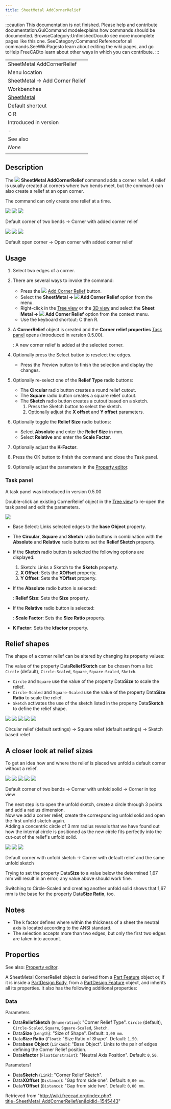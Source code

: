 ```yaml
---
title: SheetMetal AddCornerRelief
---
```


:::caution
This documentation is not finished. Please help and contribute documentation.GuiCommand modelexplains how commands should be documented. BrowseCategory:UnfinishedDocuto see more incomplete pages like this one. SeeCategory:Command Referencefor all commands.SeeWikiPagesto learn about editing the wiki pages, and go toHelp FreeCADto learn about other ways in which you can contribute.
:::

|                                                            |
| ---------------------------------------------------------- |
| SheetMetal AddCornerRelief                                 |
| Menu location                                              |
| SheetMetal → Add Corner Relief                             |
| Workbenches                                                |
| [SheetMetal](/SheetMetal_Workbench "SheetMetal Workbench") |
| Default shortcut                                           |
| C R                                                        |
| Introduced in version                                      |
| -                                                          |
| See also                                                   |
| _None_                                                     |
|                                                            |

## Description

The ![](/src/assets/images/SheetMetal_AddCornerRelief.svg) **SheetMetal AddCornerRelief** command adds a corner relief. A relief is usually created at corners where two bends meet, but the command can also create a relief at an open corner.

The command can only create one relief at a time.

![](/src/assets/images/SheetMetal_AddCornerRelief-01.png) ![](/src/assets/images/Button_right.svg)
![](/src/assets/images/SheetMetal_AddCornerRelief-02.png)

Default corner of two bends → Corner with added corner relief

![](/src/assets/images/SheetMetal_AddCornerRelief-03.png) ![](/src/assets/images/Button_right.svg)
![](/src/assets/images/SheetMetal_AddCornerRelief-04.png)

Default open corner → Open corner with added corner relief

## Usage

1. Select two edges of a corner.
2. There are several ways to invoke the command:
   - Press the ![](/src/assets/images/SheetMetal_AddCornerRelief.svg) [Add Corner Relief](/SheetMetal_AddCornerRelief "SheetMetal AddCornerRelief") button.
   - Select the **SheetMetal → ![](/src/assets/images/SheetMetal_AddCornerRelief.svg) Add Corner Relief** option from the menu.
   - Right-click in the [Tree view](/Tree_view "Tree view") or the [3D view](/3D_view "3D view") and select the **Sheet Metal → ![](/src/assets/images/SheetMetal_AddCornerRelief.svg) Add Corner Relief** option from the context menu.
   - Use the keyboard shortcut: C then R.
3. A **CornerRelief** object is created and the **Corner relief properties** [Task panel](/Task_panel "Task panel") opens (introduced in version 0.5.00).

   : A new corner relief is added at the selected corner.

4. Optionally press the Select button to reselect the edges.
   - Press the Preview button to finish the selection and display the changes.
5. Optionally re-select one of the **Relief Type** radio buttons:
   - The **Circular** radio button creates a round relief cutout.
   - The **Square** radio button creates a square relief cutout.
   - The **Sketch** radio button creates a cutout based on a sketch.
     1. Press the Sketch button to select the sketch.
     2. Optionally adjust the **X offset** and **Y offset** parameters.
6. Optionally toggle the **Relief Size** radio buttons:
   - Select **Absolute** and enter the **Relief Size** in mm.
   - Select **Relative** and enter the **Scale Factor**.
7. Optionally adjust the **K-Factor**.
8. Press the OK button to finish the command and close the Task panel.
9. Optionally adjust the parameters in the [Property editor](/Property_editor "Property editor").

### Task panel

A task panel was introduced in version 0.5.00

Double-click an existing CornerRelief object in the [Tree view](/Tree_view "Tree view") to re-open the task panel and edit the parameters.

![](/src/assets/images/SheetMetal_AddCornerRelief-Task.png)

- Base Select: Links selected edges to the **base Object** property.
- The **Circular**, **Square** and **Sketch** radio buttons in combination with the **Absolute** and **Relative** radio buttons set the **Relief Sketch** property.
- If the **Sketch** radio button is selected the following options are displayed:
  1. Sketch: Links a Sketch to the **Sketch** property.
  2. **X Offset**: Sets the **XOffset** property.
  3. **Y Offset**: Sets the **YOffset** property.
- If the **Absolute** radio button is selected:

  : **Relief Size**: Sets the **Size** property.

- If the **Relative** radio button is selected:

  : **Scale Factor**: Sets the **Size Ratio** property.

- **K Factor**: Sets the **kfactor** property.

## Relief shapes

The shape of a corner relief can be altered by changing its property values:

The value of the property Data**ReliefSketch** can be chosen from a list: `Circle` (default), `Circle-Scaled`, `Square`, `Square-Scaled`, `Sketch`.

- `Circle` and `Square` use the value of the property Data**Size** to scale the relief.
- `Circle-Scaled` and `Square-Scaled` use the value of the property Data**Size Ratio** to scale the relief.
- `Sketch` activates the use of the sketch listed in the property Data**Sketch** to define the relief shape.

![](/src/assets/images/SheetMetal_AddCornerRelief-05.png) ![](/src/assets/images/Button_right.svg)
![](/src/assets/images/SheetMetal_AddCornerRelief-06.png) ![](/src/assets/images/Button_right.svg)
![](/src/assets/images/SheetMetal_AddCornerRelief-07.png)

Circular relief (default settings) → Square relief (default settings) → Sketch based relief

## A closer look at relief sizes

To get an idea how and where the relief is placed we unfold a default corner without a relief.

![](/src/assets/images/SheetMetal_AddCornerRelief-08.png) ![](/src/assets/images/Button_right.svg)
![](/src/assets/images/SheetMetal_AddCornerRelief-09.png) ![](/src/assets/images/Button_right.svg)
![](/src/assets/images/SheetMetal_AddCornerRelief-10.png)

Default corner of two bends → Corner with unfold solid → Corner in top view

The next step is to open the unfold sketch, create a circle through 3 points and add a radius dimension.  
 Now we add a corner relief, create the corresponding unfold solid and open the first unfold sketch again.  
 Adding a concentric circle of 3 mm radius reveals that we have found out how the internal circle is positioned as the new circle fits perfectly into the cut-out of the relief's unfold solid.

![](/src/assets/images/SheetMetal_AddCornerRelief-11.png) ![](/src/assets/images/Button_right.svg)
![](/src/assets/images/SheetMetal_AddCornerRelief-12.png)

Default corner with unfold sketch → Corner with default relief and the same unfold sketch

Trying to set the property Data**Size** to a value below the determined 1,67 mm will result in an error; any value above should work fine.

Switching to Circle-Scaled and creating another unfold solid shows that 1,67 mm is the base for the property Data**Size Ratio**, too.

## Notes

- The k factor defines where within the thickness of a sheet the neutral axis is located according to the ANSI standard.
- The selection accepts more than two edges, but only the first two edges are taken into account.

## Properties

See also: [Property editor](/Property_editor "Property editor").

A SheetMetal CornerRelief object is derived from a [Part Feature](/Part_Feature "Part Feature") object or, if it is inside a [PartDesign Body](/PartDesign_Body "PartDesign Body"), from a [PartDesign Feature](/PartDesign_Feature "PartDesign Feature") object, and inherits all its properties. It also has the following additional properties:

### Data

Parameters

- Data**ReliefSketch** (`Enumeration`): "Corner Relief Type". `Circle` (default), `Circle-Scaled`, `Square`, `Square-Scaled`, `Sketch`.
- Data**Size** (`Length`): "Size of Shape". Default: `3,00 mm`.
- Data**Size Ratio** (`Float`): "Size Ratio of Shape". Default: `1,50`.
- Data**base Object** (`LinkSub`): "Base Object". Links to the pair of edges defining the Corner Relief position.
- Data**kfactor** (`FloatConstraint`): "Neutral Axis Position". Default: `0,50`.

Parameters1

- Data**Sketch** (`Link`): "Corner Relief Sketch".
- Data**XOffset** (`Distance`): "Gap from side one". Default: `0,00 mm`.
- Data**YOffset** (`Distance`): "Gap from side two". Default: `0,00 mm`.

Retrieved from "<http://wiki.freecad.org/index.php?title=SheetMetal_AddCornerRelief/en&oldid=1545443>"
